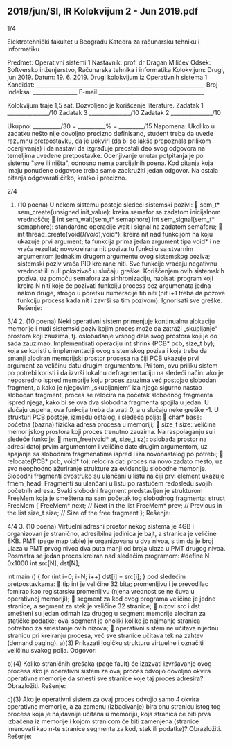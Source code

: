 2019/jun/SI, IR Kolokvijum 2 - Jun 2019.pdf
--------------------------------------------------------------------------------


1/4

Elektrotehnički fakultet u Beogradu
Katedra za računarsku tehniku i informatiku

Predmet: Operativni sistemi 1
Nastavnik: prof. dr Dragan Milićev
Odsek: Softversko inženjerstvo, Računarska tehnika i informatika
Kolokvijum: Drugi, jun 2019.
Datum: 19. 6. 2019.
Drugi kolokvijum iz Operativnih sistema 1
Kandidat: _____________________________________________________________
Broj indeksa: ________________  E-mail:______________________________________

Kolokvijum traje 1,5 sat. Dozvoljeno je korišćenje literature.
Zadatak 1 _______________/10   Zadatak 3 _______________/10
Zadatak 2 _______________/10

Ukupno: __________/30 = __________% = _________/15
Napomena: Ukoliko u zadatku nešto nije dovoljno precizno definisano, student treba da
uvede razumnu pretpostavku, da je uokviri (da bi se lakše prepoznala prilikom ocenjivanja) i
da  nastavi  da  izgrađuje  preostali  deo  svog  odgovora  na  temeljima  uvedene  pretpostavke.
Ocenjivanje unutar potpitanja je po sistemu "sve ili ništa", odnosno nema parcijalnih poena.
Kod pitanja koja imaju ponuđene odgovore treba samo zaokružiti jedan  odgovor.  Na  ostala
pitanja odgovarati čitko, kratko i precizno.


2/4
1. (10 poena)
U nekom sistemu postoje sledeći sistemski pozivi:
 sem_t* sem_create(unsigned init_value): kreira semafor sa zadatom
inicijalnom vrednošću;
 int sem_wait(sem_t* semaphore)
int sem_signal(sem_t* semaphore): standardne operacije wait i signal na zadatom
semaforu;
 int thread_create(void(*)(void*),void*): kreira nit nad funkcijom na koju
ukazuje prvi argument; ta funkcija prima jedan argument tipa void* i ne vraća
rezultat; novokreirana nit poziva tu funkciju sa stvarnim argumentom jednakim
drugom argumentu ovog sistemskog poziva; sistemski poziv vraća PID kreirane niti.
Sve funkcije vraćaju negativnu vrednost ili null pokazivač u slučaju greške. Korišćenjem ovih
sistemskih poziva, uz pomoću semafora za sinhronizaciju, napisati program koji kreira N niti
koje  će  pozivati  funkciju process bez  argumenata  jedna  nakon  druge,  strogo  u  poretku
numeracije  tih  niti  (nit i+1  treba  da  pozove  funkciju process kada  nit i završi  sa  tim
pozivom). Ignorisati sve greške.
Rešenje:

3/4
2. (10 poena)
Neki  operativni  sistem  primenjuje  kontinualnu  alokaciju  memorije  i  nudi  sistemski  poziv
kojim proces može da zatraži „skupljanje“ prostora koji zauzima, tj. oslobađanje vršnog dela
svog prostora koji je do sada zauzimao. Implementirati operaciju
int shrink (PCB* pcb, size_t by);
koja  se  koristi  u  implementaciji  ovog  sistemskog  poziva  i  koja  treba  da smanji alociran
memorijski  prostor  procesa  na  čiji  PCB  ukazuje  prvi  argument  za  veličinu  datu  drugim
argumentom. Pri tom, ovu priliku sistem po potrebi koristi i da izvrši lokalnu defragmentaciju
na  sledeći  način:  ako  je  neposredno  ispred  memorije  koju  proces  zauzima  već  postojao
slobodan  fragment,  a  kako  je njegovim  „skupljanjem“  iza  njega  sigurno  nastao  slobodan
fragment, proces se relocira na početak slobodnog fragmenta ispred njega, kako bi se ova dva
slobodna fragmenta spojila u jedan. U slučaju uspeha, ova funkcija treba da vrati 0, a u slučaju
neke greške -1.
U strukturi PCB postoje, između ostalog, i sledeća polja:
 char* base: početna (bazna) fizička adresa procesa u memoriji;
 size_t size: veličina memorijskog prostora koji proces trenutno zauzima.
Na raspolaganju su i sledeće funkcije:
 mem_free(void* at, size_t sz): oslobađa prostor na adresi datoj prvim
argumentom i veličine date drugim argumentom, uz spajanje sa slobodnim
fragmenatima ispred i iza novonastalog po potrebi;
 relocate(PCB* pcb, void* to): relocira dati proces na novo zadato mesto, uz svo
neophodno ažuriranje strukture za evidenciju slobodne memorije.
Slobodni fragmenti dvostruko su ulančani u listu na čiji prvi element ukazuje fmem_head.
Fragmenti su ulančani u listu po rastućem redosledu svojih početnih adresa. Svaki slobodni
fragment predstavljen je strukturom FreeMem koja je smeštena na sam početak tog slobodnog
fragmenta:
struct FreeMem {
  FreeMem* next; // Next in the list
  FreeMem* prev; // Previous in the list
  size_t size;   // Size of the free fragment
};
Rešenje:

4/4
3. (10 poena)
Virtuelni adresni prostor nekog sistema je 4GB i organizovan je stranično, adresibilna jedinica
je bajt, a stranica je veličine 8KB. PMT (page map table) je organizovana u dva nivoa, s tim
da je broj ulaza u PMT prvog nivoa dva puta manji od broja ulaza u PMT drugog nivoa.
Posmatra se jedan proces kreiran nad sledećim programom:
#define N 0x1000
int src[N], dst[N];

int main () {
  for (int i=0; i<N; i++) dst[i] = src[i];
}
pod sledećim pretpostavkama:
 tip int je  veličine  32  bita;  promenljivu i je  prevodilac  fomirao  kao  registarsku
promenljivu (njena vrednost se ne čuva u operativnoj memoriji);
 segment za kod ovog programa veličine je jedne stranice, a segment za stek je veličine
32 stranice;
 nizovi src i dst smešteni su jedan odmah iza drugog u segment memorije alociran za
statičke  podatke;  ovaj  segment  je  onoliki  koliko  je  najmanje  stranica  potrebno  za
smeštanje ovih nizova;
 operativni sistem ne učitava nijednu stranicu pri kreiranju procesa, već sve stranice
učitava tek na zahtev (demand paging).
a)(3) Prikazati logičku strukturu virtuelne i označiti veličinu svakog polja.
Odgovor:


b)(4) Koliko straničnih grešaka (page  fault) će izazvati izvršavanje ovog procesa ako je
operativni  sistem  za  ovaj  proces  odvojio  dovoljno  okvira  operativne  memorije da smesti sve
stranice koje taj proces adresira? Obrazložiti.
Rešenje:




c)(3) Ako je operativni sistem za ovaj proces odvojio samo 4 okvira operativne memorije, a
za  zamenu  (izbacivanje)  bira  onu  stranicu  istog  tog  procesa  koja  je  najdavnije  učitana  u
memoriju, koja stranica će biti prva izbačena iz memorije i kojom stranicom će biti zamenjena
(stranice imenovati kao n-te stranice segmenta za kod, stek ili podatke)? Obrazložiti.
Rešenje:

